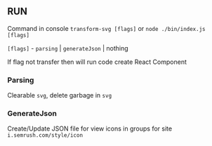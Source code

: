 ## RUN

Command in console
`transform-svg [flags]` or `node ./bin/index.js [flags]`

`[flags]` - `parsing` | `generateJson` | nothing

If flag not transfer then will run code create React Component

### Parsing

Clearable `svg`, delete garbage in `svg`

### GenerateJson

Create/Update JSON file for view icons in groups for site `i.semrush.com/style/icon`
